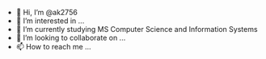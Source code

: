 - 👋 Hi, I’m @ak2756
- 👀 I’m interested in ...
- 🌱 I’m currently studying MS Computer Science and Information Systems
- 💞️ I’m looking to collaborate on ...
- 📫 How to reach me ...

<!---
ak2756/ak2756 is a ✨ special ✨ repository because its `README.md` (this file) appears on your GitHub profile.
You can click the Preview link to take a look at your changes.
--->
